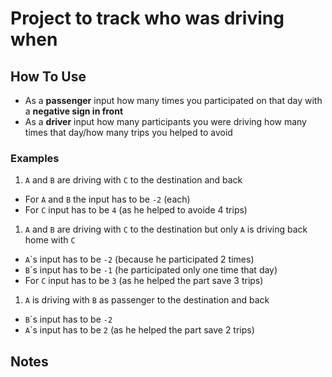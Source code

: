 # Project to track who was driving when

## How To Use
- As a __passenger__ input how many times you participated on that day with a __negative sign in front__
- As a __driver__ input how many participants you were driving how many times that day/how many trips you helped to avoid


### Examples
1. `A` and `B` are driving with `C` to the destination and back
  - For `A` and `B` the input has to be `-2` (each)
  - For `C` input has to be `4` (as he helped to avoide 4 trips)
1. `A` and `B` are driving with `C` to the destination but only `A` is driving back home with `C`
  - `A`\`s input has to be `-2` (because he participated 2 times)
  - `B`\`s input has to be `-1` (he participated only one time that day)
  - For `C` input has to be `3` (as he helped the part save 3 trips)
1. `A` is driving with `B` as passenger to the destination and back
  - `B`\`s input has to be `-2`
  - `A`\`s input has to be `2` (as he helped the part save 2 trips)


## Notes


